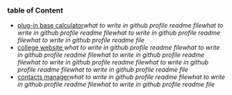 ### table of Content 
- [plug-in base calculator]()*what to write in github profile readme filewhat to write in github profile readme filewhat to write in github profile readme filewhat to write in github profile readme file*
- [college website ]()*what to write in github profile readme filewhat to write in github profile readme filewhat to write in github profile readme filewhat to write in github profile readme filewhat to write in github profile readme filewhat to write in github profile readme file*
- [contacts manager]()*what to write in github profile readme filewhat to write in github profile readme filewhat to write in github profile readme file*